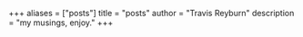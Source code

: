 +++
aliases = ["posts"]
title = "posts"
author = "Travis Reyburn"
description = "my musings, enjoy."
+++